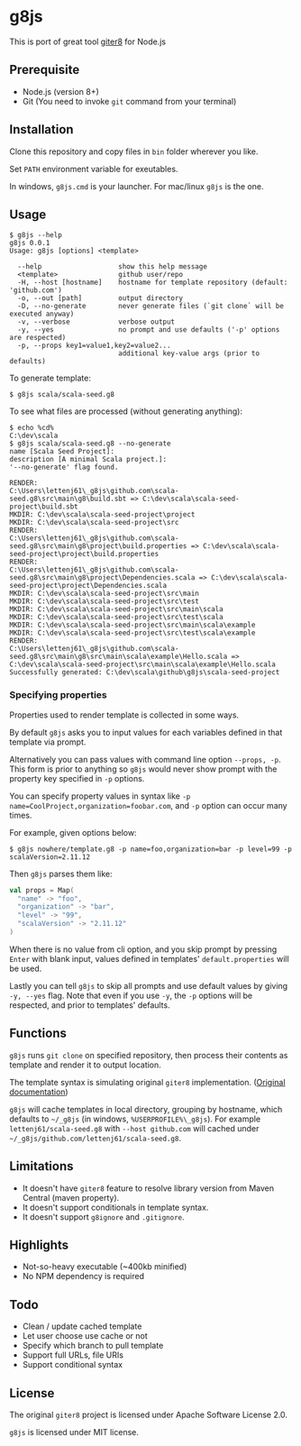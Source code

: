 g8js
====

This is port of great tool [giter8][giter8] for Node.js

## Prerequisite

* Node.js (version 8+)
* Git (You need to invoke `git` command from your terminal)

## Installation

Clone this repository and copy files in `bin` folder wherever you like.

Set `PATH` environment variable for exeutables.

In windows, `g8js.cmd` is your launcher. For mac/linux `g8js` is the one.

## Usage

```
$ g8js --help
g8js 0.0.1
Usage: g8js [options] <template>

  --help                   show this help message
  <template>               github user/repo
  -H, --host [hostname]    hostname for template repository (default: 'github.com')
  -o, --out [path]         output directory
  -D, --no-generate        never generate files (`git clone` will be executed anyway)
  -v, --verbose            verbose output
  -y, --yes                no prompt and use defaults ('-p' options are respected)
  -p, --props key1=value1,key2=value2...
                           additional key-value args (prior to defaults)
```

To generate template:

```
$ g8js scala/scala-seed.g8
```

To see what files are processed (without generating anything):

```
$ echo %cd%
C:\dev\scala
$ g8js scala/scala-seed.g8 --no-generate
name [Scala Seed Project]:
description [A minimal Scala project.]:
'--no-generate' flag found.

RENDER:
C:\Users\lettenj61\_g8js\github.com\scala-seed.g8\src\main\g8\build.sbt => C:\dev\scala\scala-seed-project\build.sbt
MKDIR: C:\dev\scala\scala-seed-project\project
MKDIR: C:\dev\scala\scala-seed-project\src
RENDER:
C:\Users\lettenj61\_g8js\github.com\scala-seed.g8\src\main\g8\project\build.properties => C:\dev\scala\scala-seed-project\project\build.properties
RENDER:
C:\Users\lettenj61\_g8js\github.com\scala-seed.g8\src\main\g8\project\Dependencies.scala => C:\dev\scala\scala-seed-project\project\Dependencies.scala
MKDIR: C:\dev\scala\scala-seed-project\src\main
MKDIR: C:\dev\scala\scala-seed-project\src\test
MKDIR: C:\dev\scala\scala-seed-project\src\main\scala
MKDIR: C:\dev\scala\scala-seed-project\src\test\scala
MKDIR: C:\dev\scala\scala-seed-project\src\main\scala\example
MKDIR: C:\dev\scala\scala-seed-project\src\test\scala\example
RENDER:
C:\Users\lettenj61\_g8js\github.com\scala-seed.g8\src\main\g8\src\main\scala\example\Hello.scala => C:\dev\scala\scala-seed-project\src\main\scala\example\Hello.scala
Successfully generated: C:\dev\scala\github\g8js\scala-seed-project
```

### Specifying properties

Properties used to render template is collected in some ways.

By default `g8js` asks you to input values for each variables defined in that template via prompt.

Alternatively you can pass values with command line option `--props, -p`. This form is prior to anything so `g8js` would never show prompt with the property key specified in `-p` options.

You can specify property values in syntax like `-p name=CoolProject,organization=foobar.com`, and `-p` option can occur many times.

For example, given options below:

```
$ g8js nowhere/template.g8 -p name=foo,organization=bar -p level=99 -p scalaVersion=2.11.12
```

Then `g8js` parses them like:

```scala
val props = Map(
  "name" -> "foo",
  "organization" -> "bar",
  "level" -> "99",
  "scalaVersion" -> "2.11.12"
)
```

When there is no value from cli option, and you skip prompt by pressing `Enter` with blank input, values defined in templates' `default.properties` will be used.

Lastly you can tell `g8js` to skip all prompts and use default values by giving `-y, --yes` flag. Note that even if you use `-y`, the `-p` options will be respected, and prior to templates' defaults.

## Functions

`g8js` runs `git clone` on specified repository, then process their contents as template and render it to output location.

The template syntax is simulating original `giter8` implementation. ([Original documentation][g8docs])

`g8js` will cache templates in local directory, grouping by hostname, which defaults to `~/_g8js` (in windows, `%USERPROFILE%\_g8js`). For example `lettenj61/scala-seed.g8` with `--host github.com` will cached under `~/_g8js/github.com/lettenj61/scala-seed.g8`.

## Limitations

* It doesn't have `giter8` feature to resolve library version from Maven Central (maven property).
* It doesn't support conditionals in template syntax.
* It doesn't support `g8ignore` and `.gitignore`.

## Highlights

* Not-so-heavy executable (~400kb minified)
* No NPM dependency is required

## Todo

* Clean / update cached template
* Let user choose use cache or not
* Specify which branch to pull template
* Support full URLs, file URIs
* Support conditional syntax

## License

The original `giter8` project is licensed under Apache Software License 2.0.

`g8js` is licensed under MIT license.

[giter8]: https://github.com/foundweekends/giter8
[g8docs]: http://www.foundweekends.org/giter8/
